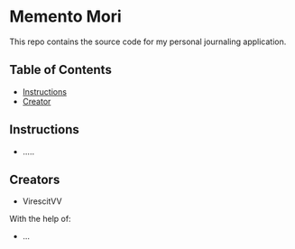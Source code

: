 # Memento Mori

This repo contains the source code for my personal journaling application.

## Table of Contents

* [Instructions](#instructions)
* [Creator](#creators)

## Instructions

* .....

## Creators

* VirescitVV

With the help of:

* ...
